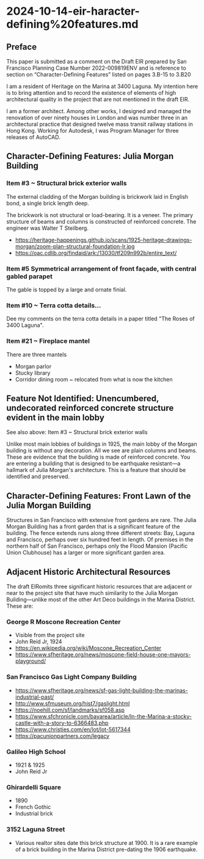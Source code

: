 # 2024-10-14-eir-haracter-defining%20features.md

## Preface

This paper is submitted as a comment on the Draft EIR prepared by San Francisco Planning Case Number 2022-009819ENV and is reference to section on “Character-Defining Features” listed on pages 3.B-15 to 3.B20

I am a resident of Heritage on the Marina at 3400 Laguna. My intention here is to bring attention and to record the existence of elements of high architectural quality in the project that are not mentioned in the draft EIR.

I am a former architect. Among other works, I designed and managed the renovation of over ninety houses in London and was number three in an architectural practice that designed twelve mass transit railway stations in Hong Kong. Working for Autodesk, I was Program Manager for three releases of AutoCAD.

## Character-Defining Features: Julia Morgan Building

### Item #3 ~ Structural brick exterior walls

The external cladding of the Morgan building is brickwork laid in English bond, a single brick length deep.

The brickwork is not structural or load-bearing. It is a veneer. The primary structure of beams and columns is constructed of reinforced concrete. The engineer was Walter T Steilberg.

* https://heritage-happenings.github.io/scans/1925-heritage-drawings-morgan/zoom-plan-structural-foundation-lr.jpg
* https://oac.cdlib.org/findaid/ark:/13030/tf209n992b/entire_text/

### Item #5 Symmetrical arrangement of front façade, with central gabled parapet

The gable is topped by a large and ornate finial.

### Item #10 ~ Terra cotta details...

Dee my comments on the terra cotta details in a paper titled "The Roses of 3400 Laguna".

### Item #21 ~ Fireplace mantel

There are three mantels

* Morgan parlor
* Stucky library
* Corridor dining room ~ relocated from what is now the kitchen

## Feature Not Identified: Unencumbered, undecorated reinforced concrete structure evident in the main lobby

See also above: Item #3 ~ Structural brick exterior walls

Unlike most main lobbies of buildings in 1925, the main lobby of the Morgan building is without any decoration. All we see are plain columns and beams. These are evidence that the building is made of reinforced concrete. You are entering a building that is designed to be earthquake resistant—a hallmark of Julia Morgan's architecture. This is a feature that should be identified and preserved.


## Character-Defining Features: Front Lawn of the Julia Morgan Building

Structures in San Francisco with extensive front gardens are rare. The Julia Morgan Building has a front garden that is a significant feature of the building. The fence extends runs along three different streets: Bay, Laguna and Francisco, perhaps over six hundred feet in length. Of premises in the northern half of San Francisco, perhaps only the Flood Mansion (Pacific Union Clubhouse) has a larger or more significant garden area.

## Adjacent Historic Architectural Resources

The draft EIRomits three significant historic resources that are adjacent or near to the project site that have much similarity to the Julia Morgan Building—unlike most of the other Art Deco buildings in the Marina District. These are:

### George R Moscone Recreation Center

* Visible from the project site
* John Reid Jr, 1924
* https://en.wikipedia.org/wiki/Moscone_Recreation_Center
* https://www.sfheritage.org/news/moscone-field-house-one-mayors-playground/


### San Francisco Gas Light Company Building

* https://www.sfheritage.org/news/sf-gas-light-building-the-marinas-industrial-past/
* http://www.sfmuseum.org/hist7/gaslight.html
* https://noehill.com/sf/landmarks/sf058.asp
* https://www.sfchronicle.com/bayarea/article/In-the-Marina-a-stocky-castle-with-a-story-to-6366483.php
* https://www.christies.com/en/lot/lot-5617344
* https://pacunionpartners.com/legacy

### Galileo High School

* 1921 & 1925
* John Reid Jr

### Ghirardelli Square

* 1890
* French Gothic
* Industrial brick

### 3152 Laguna Street

* Various realtor sites date this brick structure at 1900. It is a rare example of a brick building in the Marina District pre-dating the 1906 earthquake.

